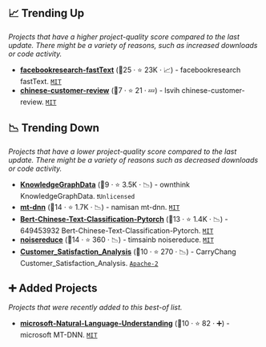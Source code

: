 ## 📈 Trending Up

_Projects that have a higher project-quality score compared to the last update. There might be a variety of reasons, such as increased downloads or code activity._

- <b><a href="https://github.com/facebookresearch/fastText">facebookresearch-fastText</a></b> (🥇25 ·  ⭐ 23K · 📈) - facebookresearch fastText. <code><a href="http://bit.ly/34MBwT8">MIT</a></code>
- <b><a href="https://github.com/lsvih/chinese-customer-review">chinese-customer-review</a></b> (🥉7 ·  ⭐ 21 · 💤) - lsvih chinese-customer-review. <code><a href="http://bit.ly/34MBwT8">MIT</a></code>

## 📉 Trending Down

_Projects that have a lower project-quality score compared to the last update. There might be a variety of reasons such as decreased downloads or code activity._

- <b><a href="https://github.com/ownthink/KnowledgeGraphData">KnowledgeGraphData</a></b> (🥉9 ·  ⭐ 3.5K · 📉) - ownthink KnowledgeGraphData. <code>❗Unlicensed</code>
- <b><a href="https://github.com/namisan/mt-dnn">mt-dnn</a></b> (🥇14 ·  ⭐ 1.7K · 📉) - namisan mt-dnn. <code><a href="http://bit.ly/34MBwT8">MIT</a></code>
- <b><a href="https://github.com/649453932/Bert-Chinese-Text-Classification-Pytorch">Bert-Chinese-Text-Classification-Pytorch</a></b> (🥉13 ·  ⭐ 1.4K · 📉) - 649453932 Bert-Chinese-Text-Classification-Pytorch. <code><a href="http://bit.ly/34MBwT8">MIT</a></code>
- <b><a href="https://github.com/timsainb/noisereduce">noisereduce</a></b> (🥈14 ·  ⭐ 360 · 📉) - timsainb noisereduce. <code><a href="http://bit.ly/34MBwT8">MIT</a></code>
- <b><a href="https://github.com/CarryChang/Customer_Satisfaction_Analysis">Customer_Satisfaction_Analysis</a></b> (🥉10 ·  ⭐ 270 · 📉) - CarryChang Customer_Satisfaction_Analysis. <code><a href="http://bit.ly/3nYMfla">Apache-2</a></code>

## ➕ Added Projects

_Projects that were recently added to this best-of list._

- <b><a href="https://github.com/microsoft/MT-DNN">microsoft-Natural-Language-Understanding</a></b> (🥈10 ·  ⭐ 82 · ➕) - microsoft MT-DNN. <code><a href="http://bit.ly/34MBwT8">MIT</a></code>

